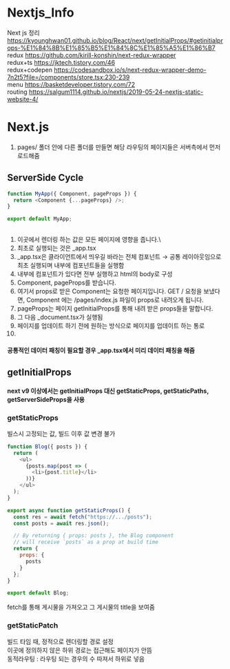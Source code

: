 # Nextjs_Info
Next js 정리  
https://kyounghwan01.github.io/blog/React/next/getInitialProps/#getinitialprops-%E1%84%8B%E1%85%B5%E1%84%8C%E1%85%A5%E1%86%B7   
redux https://github.com/kirill-konshin/next-redux-wrapper  
redux+ts https://jktech.tistory.com/46  
redux+codepen https://codesandbox.io/s/next-redux-wrapper-demo-7n2t5?file=/components/store.tsx:230-239  
menu https://basketdeveloper.tistory.com/72  
routing https://salgum1114.github.io/nextjs/2019-05-24-nextjs-static-website-4/   


# Next.js
1. pages/ 폴더 안에 다른 폴더를 만들면 해당 라우팅의 페이지들은 서버측에서 먼저 로드해줌
  


## ServerSide Cycle
```js
function MyApp({ Component, pageProps }) {
  return <Component {...pageProps} />;
}

export default MyApp;
 
```
1. 이곳에서 렌더링 하는 값은 모든 페이지에 영향을 줍니다.\
2. 최초로 실행되는 것은 _app.tsx
3. _app.tsx은 클라이언트에서 띄우길 바라는 전체 컴포넌트 → 공통 레이아웃임으로 최초 실행되며 내부에 컴포넌트들을 실행함
4. 내부에 컴포넌트가 있다면 전부 실행하고 html의 body로 구성
5. Component, pageProps를 받습니다.
6. 여기서 props로 받은 Component는 요청한 페이지입니다. GET / 요청을 보냈다면, Component 에는 /pages/index.js 파일이 props로 내려오게 됩니다.
7. pageProps는 페이지 getInitialProps를 통해 내려 받은 props들을 말합니다.
8. 그 다음 _document.tsx가 실행됨
9. 페이지를 업데이트 하기 전에 원하는 방식으로 페이지를 업데이트 하는 통로 
10. 

#### 공통적인 데이터 패칭이 필요할 경우 _app.tsx에서 미리 데이터 패칭을 해줌
  

## getInitialProps
#### next v9 이상에서는 getInitialProps 대신 getStaticProps, getStaticPaths, getServerSideProps을 사용



### getStaticProps
빌스시 고정되는 값, 빌드 이후 값 변경 불가
  
```js
function Blog({ posts }) {
  return (
    <ul>
      {posts.map(post => (
        <li>{post.title}</li>
      ))}
    </ul>
  );
}

export async function getStaticProps() {
  const res = await fetch("https://.../posts");
  const posts = await res.json();

  // By returning { props: posts }, the Blog component
  // will receive `posts` as a prop at build time
  return {
    props: {
      posts
    }
  };
}

export default Blog;
```
fetch를 통해 게시물을 가져오고 그 게시물의 title을 보여줌

### getStaticPatch
빌드 타임 때, 정적으로 렌더링할 경로 설정  
이곳에 정의하지 않은 하위 경로는 접근해도 페이지가 안뜸  
동적라우팅 : 라우팅 되는 경우의 수 따져서 하위로 넣음  


  
